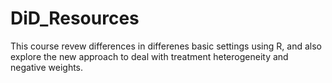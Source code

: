 # DiD_Resources
This course revew differences in differenes basic settings using R, and also explore the new approach to deal with treatment heterogeneity and negative weights. 
